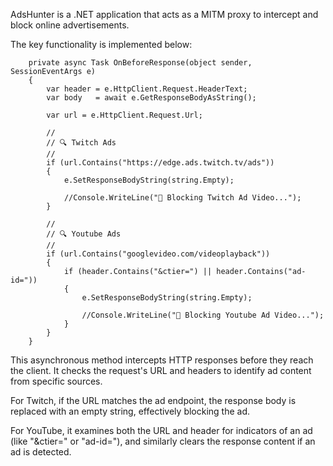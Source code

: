 AdsHunter is a .NET application that acts as a MITM proxy to intercept and block online advertisements.

The key functionality is implemented below:

        private async Task OnBeforeResponse(object sender, SessionEventArgs e)
        {
            var header = e.HttpClient.Request.HeaderText;
            var body   = await e.GetResponseBodyAsString();

            var url = e.HttpClient.Request.Url;

            //
            // 🔍 Twitch Ads
            //
            if (url.Contains("https://edge.ads.twitch.tv/ads"))
            {
                e.SetResponseBodyString(string.Empty);

                //Console.WriteLine("🚫 Blocking Twitch Ad Video...");
            }

            //
            // 🔍 Youtube Ads
            //
            if (url.Contains("googlevideo.com/videoplayback"))
            {
                if (header.Contains("&ctier=") || header.Contains("ad-id="))
                {
                    e.SetResponseBodyString(string.Empty);

                    //Console.WriteLine("🚫 Blocking Youtube Ad Video...");
                }
            }
        }


This asynchronous method intercepts HTTP responses before they reach the client. It checks the request's URL and headers to identify ad content from specific sources.

For Twitch, if the URL matches the ad endpoint, the response body is replaced with an empty string, effectively blocking the ad.

For YouTube, it examines both the URL and header for indicators of an ad (like "&ctier=" or "ad-id="), and similarly clears the response content if an ad is detected.
